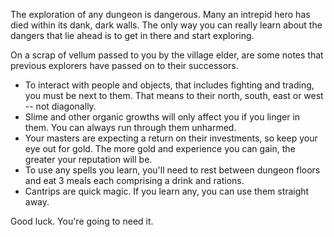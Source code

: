 The exploration of any dungeon is dangerous. Many an intrepid hero has died
within its dank, dark walls. The only way you can really learn about the dangers that lie ahead is to get in there and start exploring. 

On a scrap of vellum passed to you by the village elder, are some notes that previous explorers have passed on to their successors.

- To interact with people and objects, that includes fighting and trading, you must be next to them. That means to their north, south, east or west -- not diagonally.
- Slime and other organic growths will only affect you if you linger in them. You can always run through them unharmed.
- Your masters are expecting a return on their investments, so keep your eye out for gold. The more gold and experience you can gain, the greater your reputation will be.
- To use any spells you learn, you'll need to rest between dungeon floors and eat 3 meals each comprising a drink and rations.
- Cantrips are quick magic. If you learn any, you can use them straight away.

Good luck. You're going to need it.